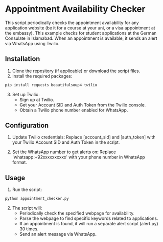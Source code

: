 # Appointment Availability Checker

This script periodically checks the appointment availability for any application website (be it for a course at your uni, or a visa appointment at the embassy). This example checks for student applications at the German Consulate in Islamabad. When an appointment is available, it sends an alert via WhatsApp using Twilio.

## Installation

1. Clone the repository (if applicable) or download the script files.
2. Install the required packages:
```sh
pip install requests beautifulsoup4 twilio
```
3. Set up Twilio:
    - Sign up at Twilio.
    - Get your Account SID and Auth Token from the Twilio console.
    - Obtain a Twilio phone number enabled for WhatsApp.

## Configuration
1. Update Twilio credentials:
    Replace [account_sid] and [auth_token] with your Twilio Account SID and Auth Token in the script.

2. Set the WhatsApp number to get alerts on:
    Replace 'whatsapp:+92xxxxxxxxxx' with your phone number in WhatsApp format.

## Usage 
1. Run the script:
```sh
python appointment_checker.py
```
2. The script will:
    - Periodically check the specified webpage for availability.
    - Parse the webpage to find specific keywords related to applications.
    - If an appointment is found, it will run a separate alert script (alert.py) 30 times.
    - Send an alert message via WhatsApp.